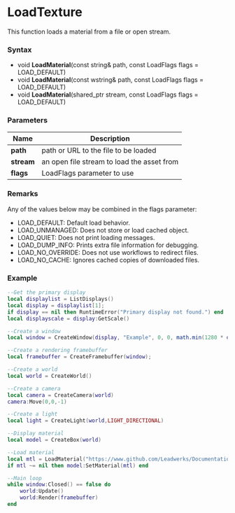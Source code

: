 # LoadTexture
This function loads a material from a file or open stream.

### Syntax
* void **LoadMaterial**(const string& path, const LoadFlags flags = LOAD_DEFAULT)
* void **LoadMaterial**(const wstring& path, const LoadFlags flags = LOAD_DEFAULT)
* void **LoadMaterial**(shared_ptr<Stream> stream, const LoadFlags flags = LOAD_DEFAULT)

### Parameters
| Name | Description |
| ------ | ------ |
| **path** | path or URL to the file to be loaded |
| **stream** | an open file stream to load the asset from |
| **flags** | LoadFlags parameter to use |

### Remarks
Any of the values below may be combined in the flags parameter:
- LOAD_DEFAULT: Default load behavior.
- LOAD_UNMANAGED: Does not store or load cached object.
- LOAD_QUIET: Does not print loading messages.
- LOAD_DUMP_INFO: Prints extra file information for debugging.
- LOAD_NO_OVERRIDE: Does not use workflows to redirect files.
- LOAD_NO_CACHE: Ignores cached copies of downloaded files.
 
### Example
```lua
--Get the primary display
local displaylist = ListDisplays()
local display = displaylist[1];
if display == nil then RuntimeError("Primary display not found.") end
local displayscale = display:GetScale()

--Create a window
local window = CreateWindow(display, "Example", 0, 0, math.min(1280 * displayscale.x, display.size.x), math.min(720 * displayscale.y, display.size.y), WINDOW_TITLEBAR)

--Create a rendering framebuffer
local framebuffer = CreateFramebuffer(window);

--Create a world
local world = CreateWorld()

--Create a camera
local camera = CreateCamera(world)
camera:Move(0,0,-1)

--Create a light
local light = CreateLight(world,LIGHT_DIRECTIONAL)

--Display material
local model = CreateBox(world)

--Load material
local mtl = LoadMaterial("https://www.github.com/Leadwerks/Documentation/raw/master/Assets/brickwall01.mtl")
if mtl ~= nil then model:SetMaterial(mtl) end

--Main loop
while window:Closed() == false do
	world:Update()
	world:Render(framebuffer)
end
```
